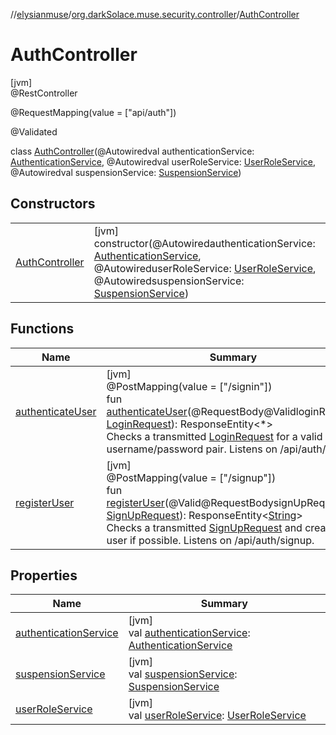 //[elysianmuse](../../../index.md)/[org.darkSolace.muse.security.controller](../index.md)/[AuthController](index.md)

# AuthController

[jvm]\
@RestController

@RequestMapping(value = [&quot;api/auth&quot;])

@Validated

class [AuthController](index.md)(@Autowiredval authenticationService: [AuthenticationService](../../org.darkSolace.muse.security.service/-authentication-service/index.md), @Autowiredval userRoleService: [UserRoleService](../../org.darkSolace.muse.user.service/-user-role-service/index.md), @Autowiredval suspensionService: [SuspensionService](../../org.darkSolace.muse.user.service/-suspension-service/index.md))

## Constructors

| | |
|---|---|
| [AuthController](-auth-controller.md) | [jvm]<br>constructor(@AutowiredauthenticationService: [AuthenticationService](../../org.darkSolace.muse.security.service/-authentication-service/index.md), @AutowireduserRoleService: [UserRoleService](../../org.darkSolace.muse.user.service/-user-role-service/index.md), @AutowiredsuspensionService: [SuspensionService](../../org.darkSolace.muse.user.service/-suspension-service/index.md)) |

## Functions

| Name | Summary |
|---|---|
| [authenticateUser](authenticate-user.md) | [jvm]<br>@PostMapping(value = [&quot;/signin&quot;])<br>fun [authenticateUser](authenticate-user.md)(@RequestBody@ValidloginRequest: [LoginRequest](../../org.darkSolace.muse.security.model/-login-request/index.md)): ResponseEntity&lt;*&gt;<br>Checks a transmitted [LoginRequest](../../org.darkSolace.muse.security.model/-login-request/index.md) for a valid username/password pair. Listens on /api/auth/signin. |
| [registerUser](register-user.md) | [jvm]<br>@PostMapping(value = [&quot;/signup&quot;])<br>fun [registerUser](register-user.md)(@Valid@RequestBodysignUpRequest: [SignUpRequest](../../org.darkSolace.muse.security.model/-sign-up-request/index.md)): ResponseEntity&lt;[String](https://kotlinlang.org/api/latest/jvm/stdlib/kotlin/-string/index.html)&gt;<br>Checks a transmitted [SignUpRequest](../../org.darkSolace.muse.security.model/-sign-up-request/index.md) and creates a user if possible. Listens on /api/auth/signup. |

## Properties

| Name | Summary |
|---|---|
| [authenticationService](authentication-service.md) | [jvm]<br>val [authenticationService](authentication-service.md): [AuthenticationService](../../org.darkSolace.muse.security.service/-authentication-service/index.md) |
| [suspensionService](suspension-service.md) | [jvm]<br>val [suspensionService](suspension-service.md): [SuspensionService](../../org.darkSolace.muse.user.service/-suspension-service/index.md) |
| [userRoleService](user-role-service.md) | [jvm]<br>val [userRoleService](user-role-service.md): [UserRoleService](../../org.darkSolace.muse.user.service/-user-role-service/index.md) |
